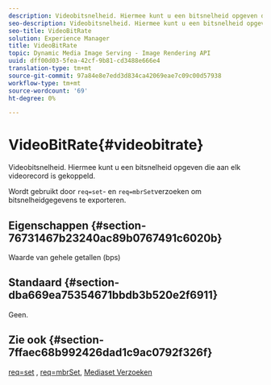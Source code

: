 ```yaml
---
description: Videobitsnelheid. Hiermee kunt u een bitsnelheid opgeven die aan elk videorecord is gekoppeld.
seo-description: Videobitsnelheid. Hiermee kunt u een bitsnelheid opgeven die aan elk videorecord is gekoppeld.
seo-title: VideoBitRate
solution: Experience Manager
title: VideoBitRate
topic: Dynamic Media Image Serving - Image Rendering API
uuid: dff00d03-5fea-42cf-9b81-cd3488e666e4
translation-type: tm+mt
source-git-commit: 97a84e8e7edd3d834ca42069eae7c09c00d57938
workflow-type: tm+mt
source-wordcount: '69'
ht-degree: 0%

---
```



# VideoBitRate{#videobitrate}

Videobitsnelheid. Hiermee kunt u een bitsnelheid opgeven die aan elk videorecord is gekoppeld.

Wordt gebruikt door `req=set`- en `req=mbrSet`verzoeken om bitsnelheidgegevens te exporteren.

## Eigenschappen {#section-76731467b23240ac89b0767491c6020b}

Waarde van gehele getallen (bps)

## Standaard {#section-dba669ea75354671bbdb3b520e2f6911}

Geen.

## Zie ook {#section-7ffaec68b992426dad1c9ac0792f326f}

[req=set](/help/aem-is-ir-api/is-api/http-ref/image-serving-api-ref/c-http-protocol-reference/c-command-reference/r-req/r-set.md) ,  [req=mbrSet](/help/aem-is-ir-api/is-api/http-ref/image-serving-api-ref/c-http-protocol-reference/c-command-reference/r-req/r-mbrset.md),  [Mediaset Verzoeken](/help/aem-is-ir-api/is-api/http-ref/image-serving-api-ref/c-http-protocol-reference/c-syntax-and-features/r-media-set-requests.md)
